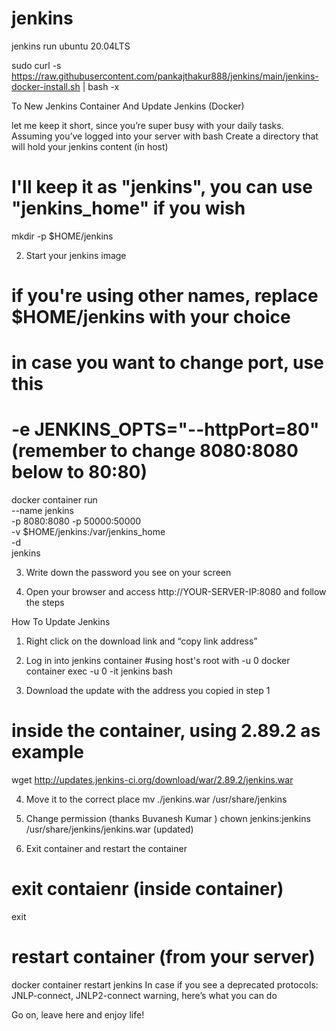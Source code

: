 # jenkins
jenkins run ubuntu 20.04LTS

sudo curl -s https://raw.githubusercontent.com/pankajthakur888/jenkins/main/jenkins-docker-install.sh | bash -x





To New Jenkins Container And Update Jenkins (Docker)

let me keep it short, since you’re super busy with your daily tasks. Assuming you’ve logged into your server with bash
Create a directory that will hold your jenkins content (in host)

# I'll keep it as "jenkins", you can use "jenkins_home" if you wish
mkdir -p $HOME/jenkins


2. Start your jenkins image

# if you're using other names, replace $HOME/jenkins with your choice
# in case you want to change port, use this
# -e JENKINS_OPTS="--httpPort=80" (remember to change 8080:8080 below to 80:80)
docker container run \
--name jenkins \
-p 8080:8080 -p 50000:50000 \
-v $HOME/jenkins:/var/jenkins_home \
-d \
jenkins


3. Write down the password you see on your screen



5. Open your browser and access http://YOUR-SERVER-IP:8080 and follow the steps

How To Update Jenkins

1. Right click on the download link and “copy link address”



2. Log in into jenkins container
#using host's root with -u 0
docker container exec -u 0 -it jenkins bash



3. Download the update with the address you copied in step 1
# inside the container, using 2.89.2 as example
wget http://updates.jenkins-ci.org/download/war/2.89.2/jenkins.war



4. Move it to the correct place
mv ./jenkins.war /usr/share/jenkins
5. Change permission (thanks 
Buvanesh Kumar
)
chown jenkins:jenkins /usr/share/jenkins/jenkins.war (updated)



6. Exit container and restart the container
# exit contaienr (inside container)
exit
# restart container (from your server)
docker container restart jenkins
In case if you see a deprecated protocols: JNLP-connect, JNLP2-connect warning, here’s what you can do


Go on, leave here and enjoy life!






